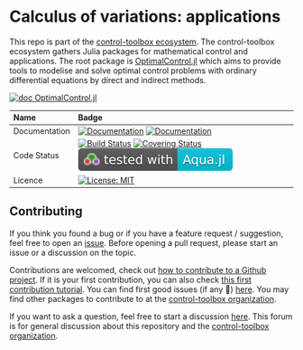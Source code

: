 # Calculus of variations: applications

[ci-img]: https://github.com/control-toolbox/CalculusOfVariations.jl/actions/workflows/CI.yml/badge.svg?branch=main
[ci-url]: https://github.com/control-toolbox/CalculusOfVariations.jl/actions/workflows/CI.yml?query=branch%3Amain

[co-img]: https://codecov.io/gh/control-toolbox/CalculusOfVariations.jl/branch/main/graph/badge.svg?token=YM5YQQUSO3
[co-url]: https://codecov.io/gh/control-toolbox/CalculusOfVariations.jl

[doc-dev-img]: https://img.shields.io/badge/docs-dev-8A2BE2.svg
[doc-dev-url]: https://control-toolbox.org/CalculusOfVariations.jl/dev/

[doc-stable-img]: https://img.shields.io/badge/docs-stable-blue.svg
[doc-stable-url]: https://control-toolbox.org/CalculusOfVariations.jl/stable/

[licence-img]: https://img.shields.io/badge/License-MIT-yellow.svg
[licence-url]: https://github.com/control-toolbox/CalculusOfVariations.jl/blob/master/LICENSE

[aqua-img]: https://raw.githubusercontent.com/JuliaTesting/Aqua.jl/master/badge.svg
[aqua-url]: https://github.com/JuliaTesting/Aqua.jl

This repo is part of the [control-toolbox ecosystem](https://github.com/control-toolbox). 
The control-toolbox ecosystem gathers Julia packages for mathematical control and applications. The root package is [OptimalControl.jl](https://github.com/control-toolbox/OptimalControl.jl) which aims to provide tools to modelise and solve optimal control problems with ordinary differential equations by direct and indirect methods. 

[![doc OptimalControl.jl](https://img.shields.io/badge/Documentation-OptimalControl.jl-blue)](http://control-toolbox.org/OptimalControl.jl)

| **Name**          | **Badge**         |
:-------------------|:------------------|
| Documentation     | [![Documentation][doc-stable-img]][doc-stable-url] [![Documentation][doc-dev-img]][doc-dev-url]                   | 
| Code Status       | [![Build Status][ci-img]][ci-url] [![Covering Status][co-img]][co-url] [![Aqua.jl][aqua-img]][aqua-url] |
| Licence           | [![License: MIT][licence-img]][licence-url]   |

## Contributing

[issue-url]: https://github.com/control-toolbox/CalculusOfVariations.jl/issues
[first-good-issue-url]: https://github.com/control-toolbox/CalculusOfVariations.jl/contribute

If you think you found a bug or if you have a feature request / suggestion, feel free to open an [issue][issue-url].
Before opening a pull request, please start an issue or a discussion on the topic. 

Contributions are welcomed, check out [how to contribute to a Github project](https://docs.github.com/en/get-started/exploring-projects-on-github/contributing-to-a-project). 
If it is your first contribution, you can also check [this first contribution tutorial](https://github.com/firstcontributions/first-contributions).
You can find first good issues (if any 🙂) [here][first-good-issue-url]. You may find other packages to contribute to at the [control-toolbox organization](https://github.com/control-toolbox).

If you want to ask a question, feel free to start a discussion [here](https://github.com/orgs/control-toolbox/discussions). This forum is for general discussion about this repository and the [control-toolbox organization](https://github.com/control-toolbox).
